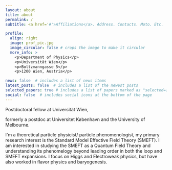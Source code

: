 ```yaml
---
layout: about
title: about
permalink: /
subtitle: <a href='#'>Affiliations</a>. Address. Contacts. Moto. Etc.

profile:
  align: right
  image: prof_pic.jpg
  image_circular: false # crops the image to make it circular
  more_info: >
    <p>Department of Physics</p>
    <p>Universität Wien</p>
    <p>Boltzmanngasse 5</p>
    <p>1200 Wien, Austria</p>

news: false  # includes a list of news items
latest_posts: false  # includes a list of the newest posts
selected_papers: true # includes a list of papers marked as "selected={true}"
social: false  # includes social icons at the bottom of the page
---
```


<p>Postdoctoral fellow at Universität Wien,</p>
<p>formerly a postdoc at Universitet København and the University of Melbourne.</p>

<p>I'm a theoretical particle physicist/ particle phenomenologist, my primary research interest is the Standard Model Effective Field Theory (SMEFT). I am interested in studying the SMEFT as a Quantum Field Theory and understanding its phenomelogy beyond leading order in both the loop and SMEFT expansions. I focus on Higgs and Electroweak physics, but have also worked in flavor physics and baryogenesis.</p> 

